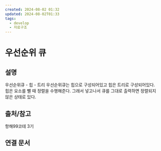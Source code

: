 ```yaml
---
created: 2024-08-02 01:32
updated: 2024-08-02T01:33
tags:
  - develop
  - 자료구조
---
```

# 우선순위 큐

## 설명
우선순위큐 - 힙 - 트리
우선순위큐는 힙으로 구성되어있고 힙은 트리로 구성되어있다.
힙은 요소를 뺄 때 정렬을 수행해준다. 그래서 넣고나서 큐를 그대로 출력하면 정렬되지 않은 상태로 있다. 
## 출처/참고
항해99코테 3기
## 연결 문서

